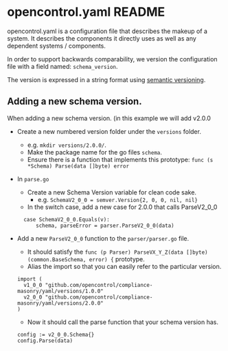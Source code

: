 # opencontrol.yaml README

opencontrol.yaml is a configuration file that describes the makeup of a system.
It describes the components it directly uses as well as any dependent systems / components.

In order to support backwards comparability, we version the configuration file with a field named: `schema_version`.

The version is expressed in a string format using [semantic versioning](http://semver.org/).

## Adding a new schema version.

When adding a new schema version. (in this example we will add v2.0.0
- Create a new numbered version folder under the `versions` folder.
  - e.g. `mkdir versions/2.0.0/`.
  - Make the package name for the go files `schema`.
  - Ensure there is a function that implements this prototype: `func (s *Schema) Parse(data []byte) error`
- In `parse.go`
  - Create a new Schema Version variable for clean code sake.
    - e.g. `SchemaV2_0_0 = semver.Version{2, 0, 0, nil, nil}`
  - In the switch case, add a new case for 2.0.0 that calls ParseV2_0_0

  ```
	case SchemaV2_0_0.Equals(v):
		schema, parseError = parser.ParseV2_0_0(data)
  ```

- Add a new `ParseV2_0_0` function to the `parser/parser.go` file.
  - It should satisfy the `func (p Parser) ParseVX_Y_Z(data []byte) (common.BaseSchema, error) {` prototype.
  - Alias the import so that you can easily refer to the particular version.
  ```
  import (
    v1_0_0 "github.com/opencontrol/compliance-masonry/yaml/versions/1.0.0"
    v2_0_0 "github.com/opencontrol/compliance-masonry/yaml/versions/2.0.0"
  )
  ```
  - Now it should call the parse function that your schema version has.

  ```
  config := v2_0_0.Schema{}
  config.Parse(data)
  ```